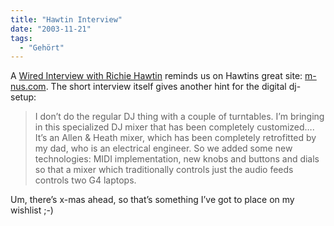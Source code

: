 ```yaml
---
title: "Hawtin Interview"
date: "2003-11-21"
tags:
  - "Gehört"
---
```


A [Wired Interview with Richie Hawtin](http://www.wired.com/news/digiwood/0,1412,61273,00.html?tw=wn_tophead_2 "Wired News: Techno DJ Is Hot, Hot, Hawtin") reminds us on Hawtins great site: [m-nus.com](http://www.m-nus.com/). The short interview itself gives another hint for the digital dj-setup:

> I don’t do the regular DJ thing with a couple of turntables. I’m bringing in this specialized DJ mixer that has been completely customized…. It’s an Allen & Heath mixer, which has been completely retrofitted by my dad, who is an electrical engineer. So we added some new technologies: MIDI implementation, new knobs and buttons and dials so that a mixer which traditionally controls just the audio feeds controls two G4 laptops.

Um, there’s x-mas ahead, so that’s something I’ve got to place on my wishlist ;-)
